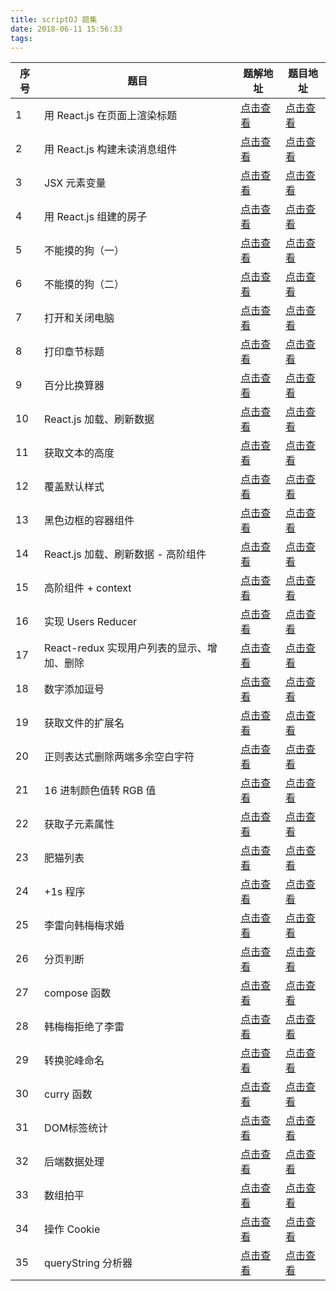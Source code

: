 ```yaml
---
title: scriptOJ 题集
date: 2018-06-11 15:56:33
tags:
---
```


|序号|题目|题解地址|题目地址|
|--|--|--|--|
|1|用 React.js 在页面上渲染标题|[点击查看](https://github.com/hemisu/scriptOJ/blob/master/1.js)|[点击查看](http://scriptoj.mangojuice.top/problems/1)|
|2|用 React.js 构建未读消息组件|[点击查看](https://github.com/hemisu/scriptOJ/blob/master/2.js)|[点击查看](http://scriptoj.mangojuice.top/problems/2)|
|3|JSX 元素变量|[点击查看](https://github.com/hemisu/scriptOJ/blob/master/3.js)|[点击查看](http://scriptoj.mangojuice.top/problems/3)|
|4|用 React.js 组建的房子|[点击查看](https://github.com/hemisu/scriptOJ/blob/master/4.js)|[点击查看](http://scriptoj.mangojuice.top/problems/4)|
|5|	不能摸的狗（一）|[点击查看](https://github.com/hemisu/scriptOJ/blob/master/5.js)|[点击查看](http://scriptoj.mangojuice.top/problems/5)|
|6|	不能摸的狗（二）|[点击查看](https://github.com/hemisu/scriptOJ/blob/master/6.js)|[点击查看](http://scriptoj.mangojuice.top/problems/6)|
|7|打开和关闭电脑|[点击查看](https://github.com/hemisu/scriptOJ/blob/master/7.js)|[点击查看](http://scriptoj.mangojuice.top/problems/7)|
|8|打印章节标题|[点击查看](https://github.com/hemisu/scriptOJ/blob/master/8.js)|[点击查看](http://scriptoj.mangojuice.top/problems/8)|
|9|百分比换算器|[点击查看](https://github.com/hemisu/scriptOJ/blob/master/9.js)|[点击查看](http://scriptoj.mangojuice.top/problems/9)|
|10|React.js 加载、刷新数据|[点击查看](https://github.com/hemisu/scriptOJ/blob/master/10.js)|[点击查看](http://scriptoj.mangojuice.top/problems/10)|
|11|获取文本的高度|[点击查看](https://github.com/hemisu/scriptOJ/blob/master/11.js)|[点击查看](http://scriptoj.mangojuice.top/problems/11)|
|12|覆盖默认样式|[点击查看](https://github.com/hemisu/scriptOJ/blob/master/12.js)|[点击查看](http://scriptoj.mangojuice.top/problems/12)|
|13|黑色边框的容器组件|[点击查看](https://github.com/hemisu/scriptOJ/blob/master/13.js)|[点击查看](http://scriptoj.mangojuice.top/problems/13)|
|14|React.js 加载、刷新数据 - 高阶组件|[点击查看](https://github.com/hemisu/scriptOJ/blob/master/14.js)|[点击查看](http://scriptoj.mangojuice.top/problems/14)|
|15|高阶组件 + context|[点击查看](https://github.com/hemisu/scriptOJ/blob/master/15.js)|[点击查看](http://scriptoj.mangojuice.top/problems/15)|
|16|实现 Users Reducer|[点击查看](https://github.com/hemisu/scriptOJ/blob/master/16.js)|[点击查看](http://scriptoj.mangojuice.top/problems/16)|
|17|React-redux 实现用户列表的显示、增加、删除|[点击查看](https://github.com/hemisu/scriptOJ/blob/master/17.js)|[点击查看](http://scriptoj.mangojuice.top/problems/17)|
|18|数字添加逗号|[点击查看](https://github.com/hemisu/scriptOJ/blob/master/18.js)|[点击查看](http://scriptoj.mangojuice.top/problems/18)|
|19|获取文件的扩展名|[点击查看](https://github.com/hemisu/scriptOJ/blob/master/19.js)|[点击查看](http://scriptoj.mangojuice.top/problems/19)|
|20|正则表达式删除两端多余空白字符|[点击查看](https://github.com/hemisu/scriptOJ/blob/master/20.js)|[点击查看](http://scriptoj.mangojuice.top/problems/20)|
|21|16 进制颜色值转 RGB 值|[点击查看](https://github.com/hemisu/scriptOJ/blob/master/21.js)|[点击查看](http://scriptoj.mangojuice.top/problems/21)|
|22|获取子元素属性|[点击查看](https://github.com/hemisu/scriptOJ/blob/master/22.js)|[点击查看](http://scriptoj.mangojuice.top/problems/22)|
|23|肥猫列表|[点击查看](https://github.com/hemisu/scriptOJ/blob/master/23.js)|[点击查看](http://scriptoj.mangojuice.top/problems/23)|
|24|+1s 程序|[点击查看](https://github.com/hemisu/scriptOJ/blob/master/24.js)|[点击查看](http://scriptoj.mangojuice.top/problems/24)|
|25|李雷向韩梅梅求婚|[点击查看](https://github.com/hemisu/scriptOJ/blob/master/25.js)|[点击查看](http://scriptoj.mangojuice.top/problems/25)|
|26|分页判断|[点击查看](https://github.com/hemisu/scriptOJ/blob/master/26.js)|[点击查看](http://scriptoj.mangojuice.top/problems/26)|
|27|compose 函数|[点击查看](https://github.com/hemisu/scriptOJ/blob/master/27.js)|[点击查看](http://scriptoj.mangojuice.top/problems/27)|
|28|韩梅梅拒绝了李雷|[点击查看](https://github.com/hemisu/scriptOJ/blob/master/28.js)|[点击查看](http://scriptoj.mangojuice.top/problems/28)|
|29|转换驼峰命名|[点击查看](https://github.com/hemisu/scriptOJ/blob/master/29.js)|[点击查看](http://scriptoj.mangojuice.top/problems/29)|
|30|curry 函数|[点击查看](https://github.com/hemisu/scriptOJ/blob/master/30.js)|[点击查看](http://scriptoj.mangojuice.top/problems/30)|
|31|DOM标签统计|[点击查看](https://github.com/hemisu/scriptOJ/blob/master/31.js)|[点击查看](http://scriptoj.mangojuice.top/problems/31)|
|32|后端数据处理|[点击查看](https://github.com/hemisu/scriptOJ/blob/master/32.js)|[点击查看](http://scriptoj.mangojuice.top/problems/32)|
|33|数组拍平|[点击查看](https://github.com/hemisu/scriptOJ/blob/master/33.js)|[点击查看](http://scriptoj.mangojuice.top/problems/33)|
|34|操作 Cookie|[点击查看](https://github.com/hemisu/scriptOJ/blob/master/34.js)|[点击查看](http://scriptoj.mangojuice.top/problems/34)|
|35|queryString 分析器|[点击查看](https://github.com/hemisu/scriptOJ/blob/master/35.js)|[点击查看](http://scriptoj.mangojuice.top/problems/35)|